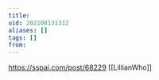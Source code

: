 ```yaml
---
title: 
uid: 202108131312
aliases: []
tags: []
from: 
---
```

https://sspai.com/post/68229
[[LillianWho]]